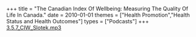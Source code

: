 +++
title = "The Canadian Index Of Wellbeing: Measuring The Quality Of Life In Canada."
date = 2010-01-01
themes = ["Health Promotion","Health Status and Health Outcomes"]
types = ["Podcasts"]
+++
[3.5.7\_CIW\_Slotek.mp3](/files/3.5.7_CIW_Slotek.mp3)

